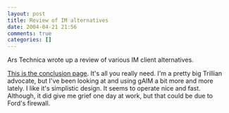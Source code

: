 ```yaml
---
layout: post
title: Review of IM alternatives
date: 2004-04-21 21:56
comments: true
categories: []
---
```

Ars Technica wrote up a review of various IM client alternatives.

<a href="http://www.arstechnica.com/reviews/004/software/AIMalternatives/AIMalternatives-5.html">This is the conclusion page</a>. It's all you really need. I'm a pretty big Trillian advocate, but I've been looking at and using gAIM a bit more and more lately. I like it's simplistic design. It seems to operate nice and fast. Although, it did give me grief one day at work, but that could be due to Ford's firewall.
